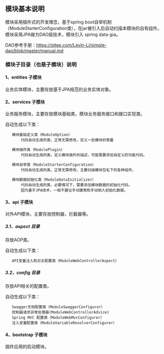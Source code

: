 

## 模块基本说明

   模块采用插件式的开发理念，基于spring boot自举机制（ModuleStarterConfiguration类），在jar被引入后自动扫描本模块的自有组件。
   模块采用JPA做为DAO层技术，模块引入 spring data-jpa。
   
   DAO参考手册：https://gitee.com/Levin-Li/simple-dao/blob/master/manual.md

### 模块子目录（也是子模块）说明
    
#### 1、entities 子模块

   业务实体模块，主要存放基于JPA规范的业务实体对象。
      
#### 2、services 子模块

   业务服务模块，主要存放模块基础类，模块业务服务接口和接口实现类。
   
   自动生成以下类： 
      
       模块基础定义类（ModuleOption）
           代码自动生成的类，正常无需修改，定义一些模块的常量
           
       模块插件类（ModulePlugin）
           代码自动生成的类，定义模块插件的描述，可能需要添加自定义的功能代码。
           
       模块自举类（ModuleStarterConfiguration） 
           代码自动生成的类，正常无需修改，主要扫描模块包名下的各种组件。
           
       模块数据初始化类（ModuleDataInitializer）
           代码自动生成的类，必要情况下，需要添加模块数据的初始化代码。
           因为基于JPA技术，一般不建议手动建表和手动倒入初始化数据。 
         
#### 3、api 子模块
      
   对外API模块，主要存放控制器，拦截器等。

##### 3.1、aspect 目录
       
  存放AOP类。
       
  自动生成以下类：
  
       API变量注入和日志配置类（ModuleWebControllerAspect）
       
##### 3.2、config 目录

   存放API相关的配置类。
       
   自动生成以下类：
   
       Swagger文档配置类（ModuleSwaggerConfigurer）
       控制器请求异常处理器(ModuleWebControllerAdvice)
       Spring MVC 配置类（ModuleWebMvcConfigurer）
       注入变量配置类（ModuleVariableResolverConfigurer）
       
#### 4、bootstrap 子模块
      
   插件应用的启动模块。

